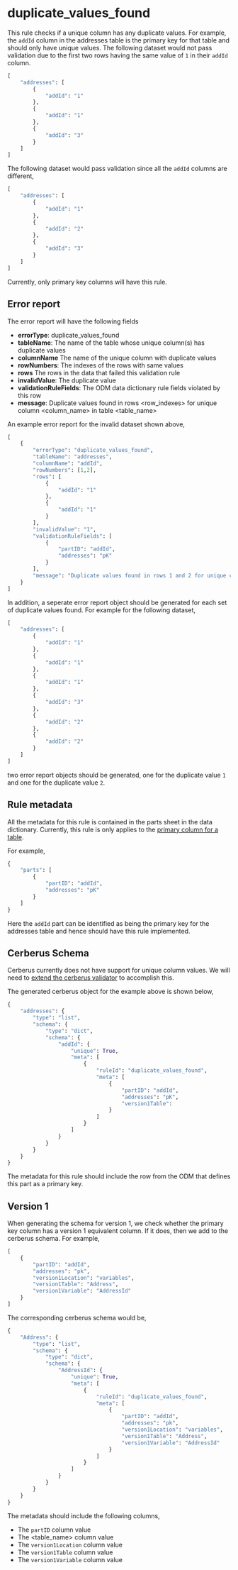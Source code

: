 # duplicate_values_found

This rule checks if a unique column has any duplicate values. For example, the `addId` column in the addresses table is the primary key for that table and should only have unique values. The following dataset would not pass validation due to the first two rows having the same value of `1` in their `addId` column.

```python
[
    "addresses": [
        {
            "addId": "1"
        },
        {
            "addId": "1"
        },
        {
            "addId": "3"
        }
    ]
]
```

The following dataset would pass validation since all the `addId` columns are different,

```python
[
    "addresses": [
        {
            "addId": "1"
        },
        {
            "addId": "2"
        },
        {
            "addId": "3"
        }
    ]
]
```

Currently, only primary key columns will have this rule.

## Error report

The error report will have the following fields

* **errorType**: duplicate_values_found
* **tableName**: The name of the table whose unique column(s) has duplicate values
* **columnName** The name of the unique column with duplicate values
* **rowNumbers**: The indexes of the rows with same values
* **rows** The rows in the data that failed this validation rule
* **invalidValue**: The duplicate value
* **validationRuleFields**: The ODM data dictionary rule fields violated by this row
* **message**: Duplicate values found in rows <row_indexes> for unique column <column_name> in table <table_name>

An example error report for the invalid dataset shown above,

```python
[
    {
        "errorType": "duplicate_values_found",
        "tableName": "addresses",
        "columnName": "addId",
        "rowNumbers": [1,2],
        "rows": [
            {
                "addId": "1"
            },
            {
                "addId": "1"
            }
        ],
        "invalidValue": "1",
        "validationRuleFields": [
            {
                "partID": "addId",
                "addresses": "pK"
            }
        ],
        "message": "Duplicate values found in rows 1 and 2 for unique column addId in table addresses"
    }
]
```

In addition, a seperate error report object should be generated for each set of duplicate values found. For example for the following dataset,

```python
[
    "addresses": [
        {
            "addId": "1"
        },
        {
            "addId": "1"
        },
        {
            "addId": "1"
        },
        {
            "addId": "3"
        },
        {
            "addId": "2"
        },
        {
            "addId": "2"
        }
    ]
]
```

two error report objects should be generated, one for the duplicate value `1` and one for the duplicate value `2`.

## Rule metadata

All the metadata for this rule is contained in the parts sheet in the data dictionary. Currently, this rule is only applies to the [primary column for a table](../specs/odm-how-tos.md#how-to-get-the-columns-names-for-a-table).

For example,

```python
{
    "parts": [
        {
            "partID": "addId",
            "addresses": "pK"
        }
    ]
}
```

Here the `addId` part can be identified as being the primary key for the addresses table and hence should have this rule implemented.

## Cerberus Schema

Cerberus currently does not have support for unique column values. We will need to [extend the cerberus validator](https://docs.python-cerberus.org/en/stable/customize.html) to accomplish this.

The generated cerberus object for the example above is shown below,

```python
{
    "addresses": {
        "type": "list",
        "schema": {
            "type": "dict",
            "schema": {
                "addId": {
                    "unique": True,
                    "meta": [
                        {
                            "ruleId": "duplicate_values_found",
                            "meta": [
                                {
                                    "partID": "addId",
                                    "addresses": "pK",
                                    "version1Table": 
                                }
                            ]
                        }
                    ]
                }
            }
        }
    }
}
```

The metadata for this rule should include the row from the ODM that defines this part as a primary key.

## Version 1

When generating the schema for version 1, we check whether the primary key column has a version 1 equivalent column. If it does, then we add to the cerberus schema. For example,

```python
[
    {
        "partID": "addId",
        "addresses": "pk",
        "version1Location": "variables",
        "version1Table": "Address",
        "version1Variable": "AddressId"
    }
]
```

The corresponding cerberus schema would be,

```python
{
    "Address": {
        "type": "list",
        "schema": {
            "type": "dict",
            "schema": {
                "AddressId": {
                    "unique": True,
                    "meta": [
                        {
                            "ruleId": "duplicate_values_found",
                            "meta": [
                                {
                                    "partID": "addId",
                                    "addresses": "pk",
                                    "version1Location": "variables",
                                    "version1Table": "Address",
                                    "version1Variable": "AddressId"
                                }
                            ]
                        }
                    ]
                }
            }
        }
    }
}
```

The metadata should include the following columns,

* The `partID` column value
* The <table_name> column value 
* The `version1Location` column value
* The `version1Table` column value
* The `version1Variable` column value